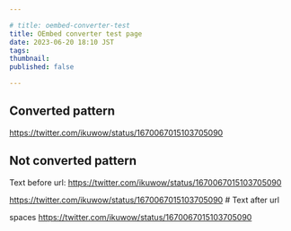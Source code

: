```yaml
---

# title: oembed-converter-test
title: OEmbed converter test page
date: 2023-06-20 18:10 JST
tags:
thumbnail:
published: false

---
```


## Converted pattern

<!-- plain text -->
https://twitter.com/ikuwow/status/1670067015103705090

## Not converted pattern

Text before url: https://twitter.com/ikuwow/status/1670067015103705090

https://twitter.com/ikuwow/status/1670067015103705090 # Text after url


spaces
  https://twitter.com/ikuwow/status/1670067015103705090
